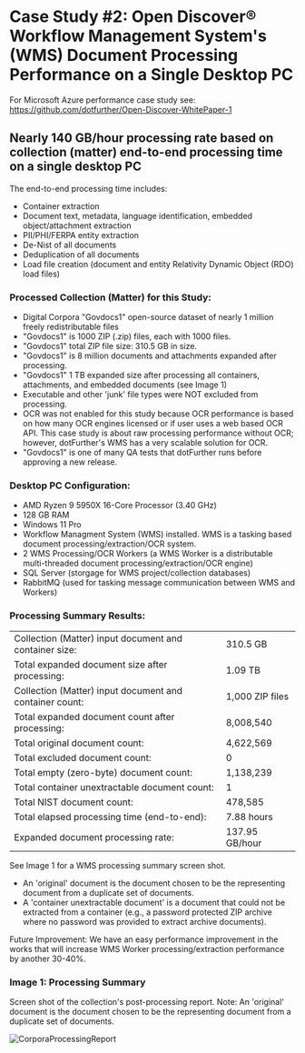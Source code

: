 # Case Study #2: Open Discover® Workflow Management System's (WMS) Document Processing Performance on a Single Desktop PC
For Microsoft Azure performance case study see:  https://github.com/dotfurther/Open-Discover-WhitePaper-1

## Nearly 140 GB/hour processing rate based on collection (matter) end-to-end processing time on a single desktop PC
The end-to-end processing time includes:
- Container extraction
- Document text, metadata, language identification, embedded object/attachment extraction
- PII/PHI/FERPA entity extraction
- De-Nist of all documents
- Deduplication of all documents
- Load file creation (document and entity Relativity Dynamic Object (RDO) load files)

### Processed Collection (Matter) for this Study:
- Digital Corpora "Govdocs1" open-source dataset of nearly 1 million freely redistributable files
- "Govdocs1" is 1000 ZIP (.zip) files, each with 1000 files.
- "Govdocs1" total ZIP file size: 310.5 GB in size.
- "Govdocs1" is 8 million documents and attachments expanded after processing.
- "Govdocs1" 1 TB expanded size after processing all containers, attachments, and embedded documents (see Image 1)
- Executable and other 'junk' file types were NOT excluded from processing. 
- OCR was not enabled for this study because OCR performance is based on how many OCR engines licensed or if user uses a web based OCR API. This case study is about raw processing performance without OCR; however, dotFurther's WMS has a very scalable solution for OCR.
- "Govdocs1" is one of many QA tests that dotFurther runs before approving a new release.

### Desktop PC Configuration:
- AMD Ryzen 9 5950X 16-Core Processor (3.40 GHz)
- 128 GB RAM
- Windows 11 Pro
- Workflow Managment System (WMS) installed. WMS is a tasking based document processing/extraction/OCR system.
- 2 WMS Processing/OCR Workers (a WMS Worker is a distributable multi-threaded document processing/extraction/OCR engine)
- SQL Server (storgage for WMS project/collection databases)
- RabbitMQ (used for tasking message communication between WMS and Workers)

### Processing Summary Results:
|||
|---	|---	|
|Collection (Matter) input document and container size:      |310.5 GB |
|Total expanded document size after processing:              |1.09 TB |
|Collection (Matter) input document and container count:     |1,000 ZIP files |
|Total expanded document count after processing:             |8,008,540 |
|Total original document count:                              |4,622,569 | 
|Total excluded document count:                              |0 | 
|Total empty (zero-byte) document count:                     |1,138,239 | 
|Total container unextractable document count:               |1 | 
|Total NIST document count:                                  |478,585 |
|Total elapsed processing time (end-to-end):                 |7.88 hours|
|Expanded document processing rate:                          |137.95 GB/hour|

See Image 1 for a WMS processing summary screen shot.

- An 'original' document is the document chosen to be the representing document from a duplicate set of documents.
- A 'container unextractable document' is a document that could not be extracted from a container (e.g., a password protected ZIP archive where no password was provided to extract archive documents).

Future Improvement:
We have an easy performance improvement in the works that will increase WMS Worker processing/extraction performance by another 30-40%.

### Image 1: Processing Summary
Screen shot of the collection's post-processing report. 
Note: An 'original' document is the document chosen to be the representing document from a duplicate set of documents.

![CorporaProcessingReport](https://github.com/dotfurther/Open-Discover-WhitePaper-2/assets/52750989/d9107d4c-4a30-4ef2-a4c7-4d33d8c5a452)






